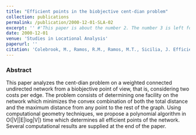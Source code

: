 ```yaml
---
title: "Efficient points in the biobjective cent-dian problem"
collection: publications
permalink: /publication/2000-12-01-SLA-02
excerpt: '' #'This paper is about the number 2. The number 3 is left for future work.'
date: 2000-12-01
venue: 'Studies in Locational Analysis'
paperurl: ''
citation: 'Colebrook, M., Ramos, R.M., Ramos, M.T., Sicilia, J. Efficient points in the biobjective cent-dian problem. Studies in Locational Analysis 15, 1–16 (2000)' #'Your Name, You. (2010). &quot;Paper Title Number 2.&quot; <i>Journal 1</i>. 1(2).'
---
```

### Abstract
This paper analyzes the cent-dian problem on a weighted connected undirected network from a biobjective point of view, that is, considering two costs per edge. The problem consists of determining one facility on the network which minimizes the convex combination of both the total distance and the maximum distance from any point to the rest of the graph. Using computational geometry techniques, we propose a polynomial algorithm in O(|V||E|log|V|) time which determines all efficient points of the network. Several computational results are supplied at the end of the paper.
